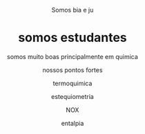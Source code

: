 <html></html>
<body>
  <header class="container">
    <img src="i" alt="" srcset="" />
    <p>Somos bia e ju</p>
    <h1>somos estudantes</h1>
    <p>
     somos muito boas principalmente em quimica
    </p>
    <p>nossos pontos fortes</p>
    <div>
      <p>termoquimica</p>
      <p>estequiometria</p>
      <p>NOX</p>
      <p>entalpia</p>
    </div>
  </header>
</body>